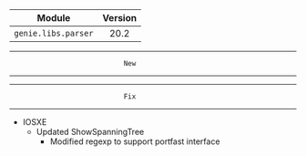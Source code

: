 | Module                  | Version       |
| ------------------------|:-------------:|
| ``genie.libs.parser``   |     20.2      |

--------------------------------------------------------------------------------
                                New
--------------------------------------------------------------------------------

--------------------------------------------------------------------------------
                                Fix
--------------------------------------------------------------------------------
* IOSXE
    * Updated ShowSpanningTree
        * Modified regexp to support portfast interface